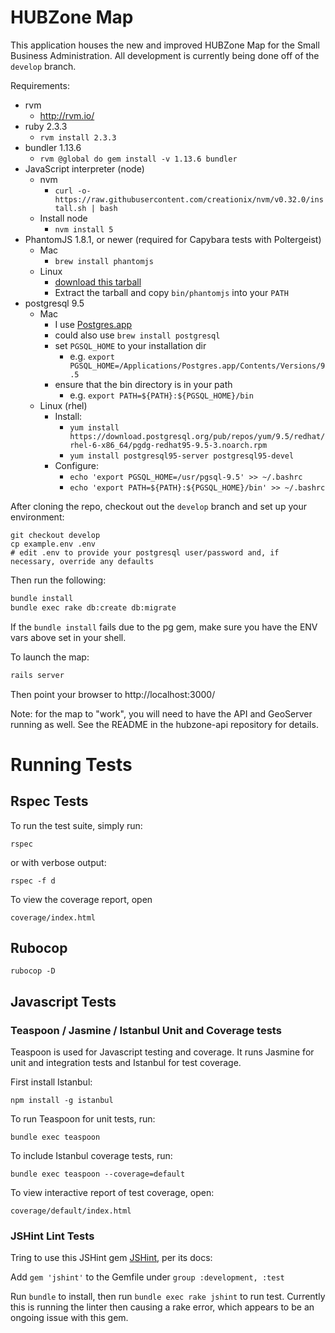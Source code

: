 # HUBZone Map

This application houses the new and improved HUBZone Map for the Small Business Administration.  All development is currently being done off of the `develop` branch.

Requirements:
* rvm
  - http://rvm.io/
* ruby 2.3.3
  - `rvm install 2.3.3`
* bundler 1.13.6
  - `rvm @global do gem install -v 1.13.6 bundler`
* JavaScript interpreter (node)
  * nvm
    * `curl -o- https://raw.githubusercontent.com/creationix/nvm/v0.32.0/install.sh | bash`
  * Install node
    * `nvm install 5`
* PhantomJS 1.8.1, or newer (required for Capybara tests with Poltergeist)
  * Mac
    * `brew install phantomjs`
  * Linux
    * [download this tarball](https://bitbucket.org/ariya/phantomjs/downloads/phantomjs-1.9.8-linux-x86_64.tar.bz2)
    * Extract the tarball and copy `bin/phantomjs` into your `PATH`
* postgresql 9.5
  * Mac
    - I use [Postgres.app](http://postgresapp.com/)
    - could also use `brew install postgresql`
    - set `PGSQL_HOME` to your installation dir
      - e.g. `export PGSQL_HOME=/Applications/Postgres.app/Contents/Versions/9.5`
    - ensure that the bin directory is in your path
      - e.g. `export PATH=${PATH}:${PGSQL_HOME}/bin`
  * Linux (rhel)
    * Install:
      * `yum install https://download.postgresql.org/pub/repos/yum/9.5/redhat/rhel-6-x86_64/pgdg-redhat95-9.5-3.noarch.rpm`
      * `yum install postgresql95-server postgresql95-devel`
    * Configure:
      * `echo 'export PGSQL_HOME=/usr/pgsql-9.5' >> ~/.bashrc`
      * `echo 'export PATH=${PATH}:${PGSQL_HOME}/bin' >> ~/.bashrc`

After cloning the repo, checkout out the `develop` branch and set up your environment:
```
git checkout develop
cp example.env .env
# edit .env to provide your postgresql user/password and, if necessary, override any defaults
```

Then run the following:
``` bash
bundle install
bundle exec rake db:create db:migrate
```

If the `bundle install` fails due to the pg gem, make sure you have the ENV vars above set in your shell.

To launch the map:
``` bash
rails server
```
Then point your browser to http://localhost:3000/

Note: for the map to "work", you will need to have the API and GeoServer running as well.  See the README in the hubzone-api repository for details.

# Running Tests #

## Rspec Tests

To run the test suite, simply run:
```
rspec
```

or with verbose output:
```
rspec -f d
```

To view the coverage report, open
```
coverage/index.html
```

## Rubocop ##
```
rubocop -D
```

## Javascript Tests ##
### Teaspoon / Jasmine / Istanbul Unit and Coverage tests ###
Teaspoon is used for Javascript testing and coverage.  It runs Jasmine for unit and integration tests and Istanbul for test coverage.

First install Istanbul:
```
npm install -g istanbul
```

To run Teaspoon for unit tests, run:
```
bundle exec teaspoon
```

To include Istanbul coverage tests, run:
```
bundle exec teaspoon --coverage=default
```

To view interactive report of test coverage, open:
```
coverage/default/index.html
```

### JSHint Lint Tests ###
Tring to use this JSHint gem [JSHint](https://github.com/damian/jshint), per its docs:

Add `gem 'jshint'` to the Gemfile under `group :development, :test`

Run `bundle` to install, then run `bundle exec rake jshint` to run test.  Currently this is running the linter then causing a rake error, which appears to be an ongoing issue with this gem.
